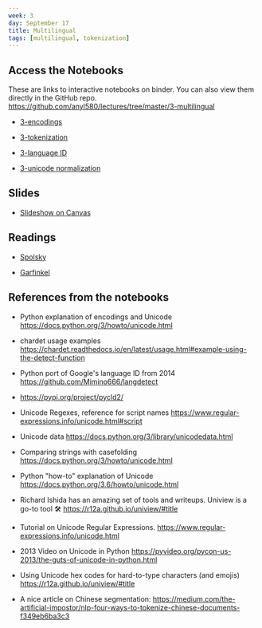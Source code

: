 ```yaml
---
week: 3
day: September 17
title: Multilingual
tags: [multilingual, tokenization]
---
```


## Access the Notebooks

These are links to interactive notebooks on binder. You can also view them directly in the GitHub repo. https://github.com/anyl580/lectures/tree/master/3-multilingual

- [3-encodings](https://mybinder.org/v2/gh/anyl580/lectures/master?urlpath=notebooks/3-multilingual/Encodings.ipynb)

- [3-tokenization](https://github.com/anyl580/lectures/blob/master?urlpath=notebooks/3-multilingual/Tokenization.ipynb)

- [3-language ID](https://mybinder.org/v2/gh/anyl580/lectures/master?urlpath=notebooks/3-multilingual/Language_Identification.ipynb)

- [3-unicode normalization](https://mybinder.org/v2/gh/anyl580/lectures/master?urlpath=notebooks/3-multilingual/Unicode_Normalization.ipynb)

## Slides

- [Slideshow on Canvas](https://georgetown.instructure.com/files/2923038/download?download_frd=1)

## Readings

- [Spolsky](https://www.joelonsoftware.com/2003/10/08/the-absolute-minimum-every-software-developer-absolutely-positively-must-know-about-unicode-and-character-sets-no-excuses/)

- [Garfinkel](https://www.usenix.org/system/files/login/articles/garfinkel12-04.pdf)

## References from the notebooks

- Python explanation of encodings and Unicode https://docs.python.org/3/howto/unicode.html

- chardet usage examples https://chardet.readthedocs.io/en/latest/usage.html#example-using-the-detect-function

- Python port of Google's language ID from 2014 https://github.com/Mimino666/langdetect

- https://pypi.org/project/pycld2/

- Unicode Regexes, reference for script names https://www.regular-expressions.info/unicode.html#script

- Unicode data https://docs.python.org/3/library/unicodedata.html

- Comparing strings with casefolding https://docs.python.org/3/howto/unicode.html

- Python "how-to" explanation of Unicode https://docs.python.org/3.6/howto/unicode.html

- Richard Ishida has an amazing set of tools and writeups. Uniview is a go-to tool 🛠 https://r12a.github.io/uniview/#title

- Tutorial on Unicode Regular Expressions. https://www.regular-expressions.info/unicode.html

- 2013 Video on Unicode in Python https://pyvideo.org/pycon-us-2013/the-guts-of-unicode-in-python.html

- Using Unicode hex codes for hard-to-type characters (and emojis) https://r12a.github.io/uniview/#title

- A nice article on Chinese segmentation:  https://medium.com/the-artificial-impostor/nlp-four-ways-to-tokenize-chinese-documents-f349eb6ba3c3

